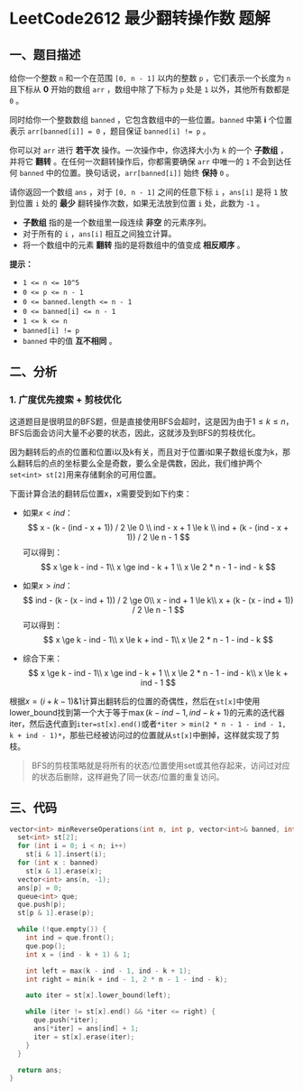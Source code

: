 # LeetCode2612 最少翻转操作数 题解

## 一、题目描述

给你一个整数 `n` 和一个在范围 `[0, n - 1]` 以内的整数 `p` ，它们表示一个长度为 `n` 且下标从 **0** 开始的数组 `arr` ，数组中除了下标为 `p` 处是 `1` 以外，其他所有数都是 `0` 。

同时给你一个整数数组 `banned` ，它包含数组中的一些位置。`banned` 中第 **i** 个位置表示 `arr[banned[i]] = 0` ，题目保证 `banned[i] != p` 。

你可以对 `arr` 进行 **若干次** 操作。一次操作中，你选择大小为 `k` 的一个 **子数组** ，并将它 **翻转** 。在任何一次翻转操作后，你都需要确保 `arr` 中唯一的 `1` 不会到达任何 `banned` 中的位置。换句话说，`arr[banned[i]]` 始终 **保持** `0` 。

请你返回一个数组 `ans` ，对于 `[0, n - 1]` 之间的任意下标 `i` ，`ans[i]` 是将 `1` 放到位置 `i` 处的 **最少** 翻转操作次数，如果无法放到位置 `i` 处，此数为 `-1` 。

- **子数组** 指的是一个数组里一段连续 **非空** 的元素序列。
- 对于所有的 `i` ，`ans[i]` 相互之间独立计算。
- 将一个数组中的元素 **翻转** 指的是将数组中的值变成 **相反顺序** 。

**提示：**

- `1 <= n <= 10^5`
- `0 <= p <= n - 1`
- `0 <= banned.length <= n - 1`
- `0 <= banned[i] <= n - 1`
- `1 <= k <= n `
- `banned[i] != p`
- `banned` 中的值 **互不相同** 。



## 二、分析

### 1. 广度优先搜索 + 剪枝优化

这道题目是很明显的BFS题，但是直接使用BFS会超时，这是因为由于$1\le k \le n$，BFS后面会访问大量不必要的状态，因此，这就涉及到BFS的剪枝优化。

因为翻转后的点的位置和位置i以及k有关，而且对于位置i如果子数组长度为k，那么翻转后的点的坐标要么全是奇数，要么全是偶数，因此，我们维护两个`set<int> st[2]`用来存储剩余的可用位置。

下面计算合法的翻转后位置x，x需要受到如下约束：

+ 如果$x<ind$：
  $$
  x - (k - (ind - x + 1)) / 2 \le 0 \\
  ind - x + 1 \le k \\
  ind + (k - (ind - x + 1)) / 2 \le n - 1
  $$
  可以得到：
  $$
  x \ge k - ind - 1\\
  x \ge ind - k + 1 \\
  x \le 2 * n - 1 - ind - k
  $$

+ 如果$x>ind$：
  $$
  ind - (k - (x - ind + 1)) / 2 \ge 0\\
  x - ind + 1 \le k\\
  x + (k - (x - ind + 1)) / 2 \le n - 1
  $$
  可以得到：
  $$
  x \ge k - ind - 1\\
  x \le k + ind - 1\\
  x \le 2 * n - 1 - ind - k
  $$

+ 综合下来：
  $$
  x \ge k - ind - 1\\
  x \ge ind - k + 1 \\
  x \le 2 * n - 1 - ind - k\\
  x \le k + ind - 1
  $$
  

根据$x=(i+k-1)\& 1$计算出翻转后的位置的奇偶性，然后在`st[x]`中使用lower_bound找到第一个大于等于$\max(k-ind-1, ind-k+1)$的元素的迭代器iter，然后迭代直到`iter=st[x].end()`或者`*iter > min(2 * n - 1 - ind - 1, k + ind - 1)*`，那些已经被访问过的位置就从`st[x]`中删掉，这样就实现了剪枝。



> BFS的剪枝策略就是将所有的状态/位置使用set或其他存起来，访问过对应的状态后删除，这样避免了同一状态/位置的重复访问。

## 三、代码

```c++
vector<int> minReverseOperations(int n, int p, vector<int>& banned, int k) {
  set<int> st[2];
  for (int i = 0; i < n; i++) 
    st[i & 1].insert(i);
  for (int x : banned)
    st[x & 1].erase(x);
  vector<int> ans(n, -1);
  ans[p] = 0;
  queue<int> que;
  que.push(p);
  st[p & 1].erase(p);

  while (!que.empty()) {
    int ind = que.front();
    que.pop();
    int x = (ind - k + 1) & 1;

    int left = max(k - ind - 1, ind - k + 1);
    int right = min(k + ind - 1, 2 * n - 1 - ind - k);

    auto iter = st[x].lower_bound(left);

    while (iter != st[x].end() && *iter <= right) {
      que.push(*iter);
      ans[*iter] = ans[ind] + 1;
      iter = st[x].erase(iter);
    }
  }

  return ans;
}
```

